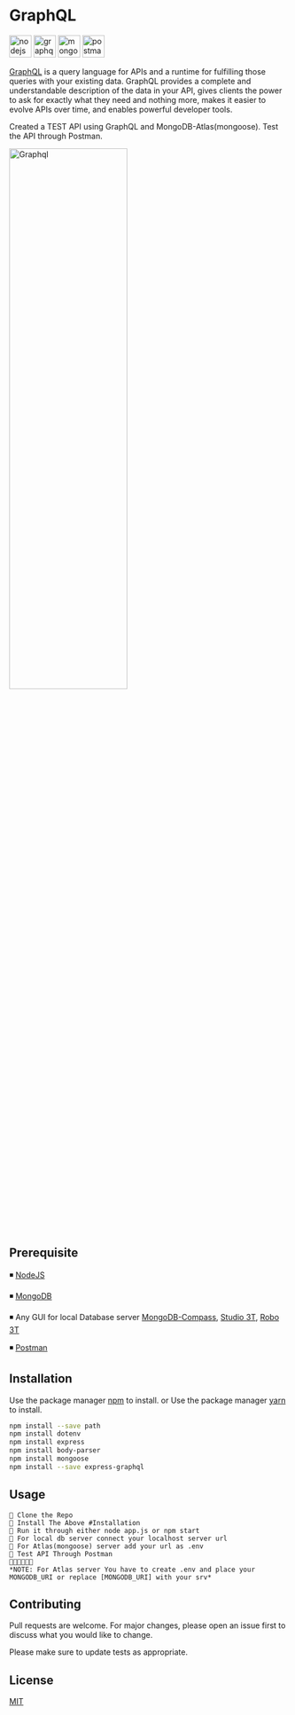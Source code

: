 # GraphQL 
<p>  
<img src="https://img.icons8.com/windows/64/000000/nodejs.png" alt="nodejs" width="40" height="40"/>
<img src="https://img.icons8.com/color/64/000000/graphql.png"  alt="graphql" width="40" height="40"/>
<img src="https://img.icons8.com/color/64/000000/mongodb.png" alt="mongodb" width="40" height="40"/>
<img src="https://img.icons8.com/dusk/64/000000/postman-api.png" alt="postman" width="40" height="40"/>
</p> 

[GraphQL](https://graphql.org/) is a query language for APIs and a runtime for fulfilling those queries with your existing data. GraphQL provides a complete and understandable description of the data in your API, gives clients the power to ask for exactly what they need and nothing more, makes it easier to evolve APIs over time, and enables powerful developer tools.

Created a TEST API using GraphQL and MongoDB-Atlas(mongoose). Test the API through Postman. 

<img src="https://thumbs.gfycat.com/ConventionalSimpleKagu-size_restricted.gif" alt="Graphql" width="65%" height="50%"/>

## Prerequisite
◾ [NodeJS](https://nodejs.org/en/download/)

◾ [MongoDB](https://www.mongodb.com/try/download)

◾ Any GUI for local Database server [MongoDB-Compass](https://www.mongodb.com/products/compass), [Studio 3T](https://studio3t.com/download/), [Robo 3T](https://robomongo.org/download)

◾ [Postman](https://www.postman.com/)
## Installation

Use the package manager [npm](https://www.npmjs.com/) to install.
or 
Use the package manager [yarn](https://yarnpkg.com/) to install.

```bash
npm install --save path
npm install dotenv
npm install express
npm install body-parser
npm install mongoose
npm install --save express-graphql
```

## Usage

```
🔸 Clone the Repo
🔸 Install The Above #Installation
🔸 Run it through either node app.js or npm start
🔸 For local db server connect your localhost server url
🔸 For Atlas(mongoose) server add your url as .env
🔸 Test API Through Postman
🔸🔸🔸🔸🔸🔸
*NOTE: For Atlas server You have to create .env and place your MONGODB_URI or replace [MONGODB_URI] with your srv*
```

## Contributing
Pull requests are welcome. For major changes, please open an issue first to discuss what you would like to change.

Please make sure to update tests as appropriate.

## License
[MIT](https://choosealicense.com/licenses/mit/)
